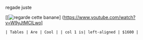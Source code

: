 
regade juste 


[[![regarde cette banane](https://user-images.githubusercontent.com/102830434/188638517-fb4a6a80-7e08-44bf-abf0-b8e1a8814ade.jpg)] (https://www.youtube.com/watch?v=W9yJtMClLwo]

	| Tables | Are | Cool | | col 1 is| left-aligned | $1600 |
  
